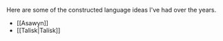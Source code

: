Here are some of the constructed language ideas I've had over the years.

* [[Asawyn]]
* [[Talisk|Talísk]]